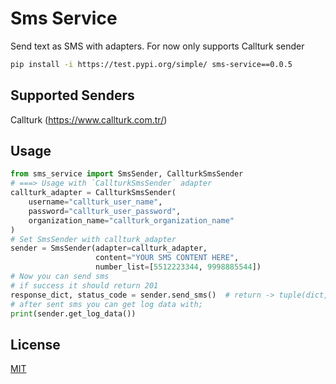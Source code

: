 # Sms Service
Send text as SMS with adapters. For now only supports Callturk sender

```bash
pip install -i https://test.pypi.org/simple/ sms-service==0.0.5
```

## Supported Senders
Callturk (https://www.callturk.com.tr/)
## Usage

```python
from sms_service import SmsSender, CallturkSmsSender
# ===> Usage with `CallturkSmsSender` adapter
callturk_adapter = CallturkSmsSender(
    username="callturk_user_name",
    password="callturk_user_password",
    organization_name="callturk_organization_name"
)
# Set SmsSender with callturk_adapter
sender = SmsSender(adapter=callturk_adapter,
                   content="YOUR SMS CONTENT HERE",
                   number_list=[5512223344, 9998885544])
# Now you can send sms
# if success it should return 201
response_dict, status_code = sender.send_sms()  # return -> tuple(dict, int)
# after sent sms you can get log data with;
print(sender.get_log_data())


```

## License
[MIT](https://choosealicense.com/licenses/mit/)
